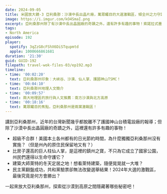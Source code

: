 ```yaml
---
date: 2024-09-05
title: 米國放大鏡-3 亞利桑那：沙漠中長出晶片廠，萬眾矚目的大選激戰區，傾全州之力守護巨人柱仙人掌！ (ep.192)
image: https://i.imgur.com/kO4SmaI.png
excerpt: 亞利桑那州除了有沙漠中長出晶圓廠的奇蹟之外，還有許多有趣的事物！索諾拉式墨西哥料理、巨人柱仙人掌、萊特建築、採礦小鎮、紅色沈積岩之間的網美小鎮，讓我們來認識關於亞利桑那州的一切！
tags:
- North America
episode: 192
player:
  spotify: 3qZzG8cFShX6DiSTqupmtd
  apple: 1000666861681
duration: '21:30'
guid: GUID-192
filepath: travel-wok-files-03/ep192.mp3
timeline:
- time: '00:02:20'
  text: 亞利桑那州印象：大峽谷、沙漠、仙人掌、護國神山TSMC！
- time: '00:04:10'
  text: 亞利桑那州地理人文簡介
- time: '00:09:57'
  text: 兩大地理區的旅行與人文推薦：南方沙漠與北方高原
- time: '00:18:16'
  text: 萬眾矚目的焦點，亞利桑那州是兩黨激戰區！
---
```

講到亞利桑那州，近年的台灣新聞幾乎都脫離不了護國神山台積電設廠的報導；但除了沙漠中長出晶圓廠的奇蹟之外，這裡還有許多有趣的事物！

* 超級不合群！美國本土各州都有的日光節約時間，為什麼獨獨亞利桑那州沒有實施？（但是州內的原住民保留地又有？）
* 比房子還高的巨人柱仙人掌，是這裡的鎮州之寶，不只為它成立了國家公園，州民們還得以生命守護它？
* 建築大師萊特的冬天定居之地！想看萊特建築，隨便晃晃就一大堆？
* 民主黨翻盤成功，共和黨驗票卻無法改變選舉結果！2024年大選的激戰區，最後究竟是何方會勝出？

一起來放大亞利桑那州，探索從沙漠到高原之間隱藏著哪些秘密吧！
